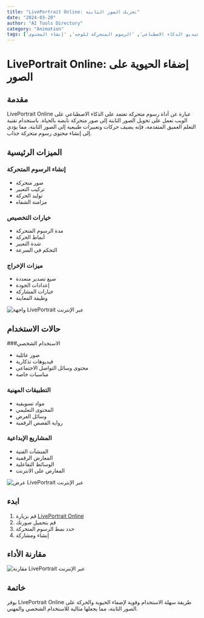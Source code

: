 ```yaml
---
title: "LivePortrait Online: تحريك الصور الثابتة"
date: "2024-03-20"
author: "AI Tools Directory"
category: "Animation"
tags: ['صورة متحركة', 'فيديو الذكاء الاصطناعي', 'الرسوم المتحركة للوجه', 'إنشاء المحتوى']
---
```

# LivePortrait Online: إضفاء الحيوية على الصور

## مقدمة

LivePortrait Online عبارة عن أداة رسوم متحركة تعتمد على الذكاء الاصطناعي على الويب تعمل على تحويل الصور الثابتة إلى صور متحركة نابضة بالحياة. باستخدام تقنية التعلم العميق المتقدمة، فإنه يضيف حركات وتعبيرات طبيعية إلى الصور الثابتة، مما يؤدي إلى إنشاء محتوى رسوم متحركة جذاب.

## الميزات الرئيسية

### إنشاء الرسوم المتحركة
- صور متحركة
- تركيب التعبير
- توليد الحركة
- مزامنة الشفاه

### خيارات التخصيص
- مدة الرسوم المتحركة
- أنماط الحركة
- شدة التعبير
- التحكم في السرعة

### ميزات الإخراج
- صيغ تصدير متعددة
- إعدادات الجودة
- خيارات المشاركة
- وظيفة المعاينة

![واجهة LivePortrait عبر الإنترنت](/imgs/liveportrait-online/interface.jpg)

## حالات الاستخدام

###الاستخدام الشخصي
- صور عائلية
- فيديوهات تذكارية
- محتوى وسائل التواصل الاجتماعي
- مناسبات خاصة

### التطبيقات المهنية
- مواد تسويقية
- المحتوى التعليمي
- وسائل العرض
- رواية القصص الرقمية

### المشاريع الإبداعية
- المنشآت الفنية
- المعارض الرقمية
- الوسائط التفاعلية
- المعارض على الانترنت

![عرض LivePortrait عبر الإنترنت](/imgs/liveportrait-online/demo.jpg)

## ابدء

1. قم بزيارة [LivePortrait Online](https://liveportrait-online.com)
2. قم بتحميل صورتك
3. حدد نمط الرسوم المتحركة
4. إنشاء ومشاركة

## مقارنة الأداء

![مقارنة LivePortrait عبر الإنترنت](/imgs/liveportrait-online/comparison.jpg)

## خاتمة

يوفر LivePortrait Online طريقة سهلة الاستخدام وقوية لإضفاء الحيوية والحركة على الصور الثابتة، مما يجعلها مثالية للاستخدام الشخصي والمهني.